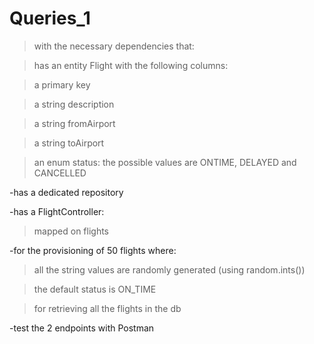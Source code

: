 # Queries_1
>with the necessary dependencies that:

>has an entity Flight with the following columns:

>a primary key

>a string description

>a string fromAirport

>a string toAirport

>an enum status: the possible values are ONTIME, DELAYED and CANCELLED

-has a dedicated repository

-has a FlightController:

>mapped on flights

-for the provisioning of 50 flights where:

>all the string values are randomly generated (using random.ints())

>the default status is ON_TIME

>for retrieving all the flights in the db

-test the 2 endpoints with Postman
